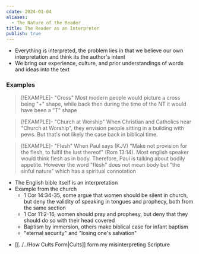 ```yaml
---
cdate: 2024-01-04
aliases:
  - The Nature of the Reader
title: The Reader as an Interpreter
publish: true
---
```

* Everything is interpreted, the problem lies in that we believe our own interpretation and think its the author's intent
* We bring our experience, culture, and prior understandings of words and ideas into the text

### Examples
> [!EXAMPLE]- "Cross"
> Most modern people would picture a cross being "+" shape, while back then during the time of the NT it would have been a "T" shape

> [!EXAMPLE]- "Church at Worship"
> When Christian and Catholics hear "Church at Worship", they envision people sitting in a building with pews. But that's not likely the case back in biblical time.

> [!EXAMPLE]- "Flesh"
> When Paul says (KJV) "Make not provision for the flesh, to fulfil the lust thereof" (Rom 13:14). Most english speaker would think flesh as in body. Therefore, Paul is talking about bodily appetite. However the word "flesh" does not mean body but "the sinful nature" which has a spiritual connotation 

* The English bible itself is an interpretation
* Example from the church
    * 1 Cor 14:34-35, some argue that women should be silent in church, but deny the validity of speaking in tongues and prophecy, both from the same section
    * 1 Cor 11:2-16, women should pray and prophesy, but deny that they should do so with their head covered
    * Baptism by immersion, others make biblical case for infant baptism
    * "eternal security" and "losing one's salvation"

- [[../../How Cults Form|Cults]] form my misinterpreting Scripture
